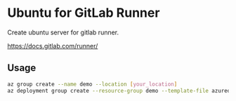 # Ubuntu for GitLab Runner

Create ubuntu server for gitlab runner.

https://docs.gitlab.com/runner/


## Usage

```bash
az group create --name demo --location [your_location]
az deployment group create --resource-group demo --template-file azuredeploy.json --parameters azuredeploy.parameters.json
```

